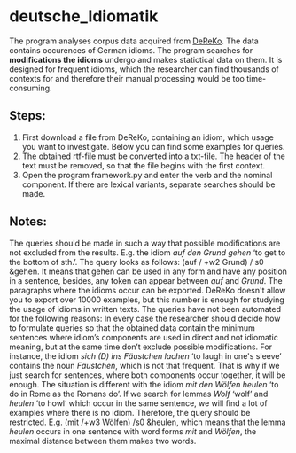 # deutsche_Idiomatik

The program analyses corpus data acquired from [DeReKo](https://cosmas2.ids-mannheim.de/cosmas2-web/).
The data contains occurences of German idioms. 
The program searches for **modifications the idioms** undergo and makes statictical data on them.
It is designed for frequent idioms, which the researcher can find thousands of contexts for and therefore their manual processing would be too time-consuming.

## Steps:
1) First download a file from DeReKo, containing an idiom, which usage you want to investigate. Below you can find some examples for queries.
2) The obtained rtf-file must be converted into a txt-file.
The header of the text must be removed, so that the file begins with the first context.
3) Open the program framework.py and enter the verb and the nominal component.
If there are lexical variants, separate searches should be made.

## Notes:

The queries should be made in such a way that possible modifications are not excluded from the results. E.g. the idiom *auf den Grund gehen* ‘to get to the bottom of sth.’. The query looks as follows: (auf / +w2 Grund) / s0 &gehen. It means that gehen can be used in any form and have any position in a sentence, besides, any token can appear between *auf* and *Grund*. The paragraphs where the idioms occur can be exported. DeReKo doesn't allow you to export over 10000 examples, but this number is enough for studying the usage of idioms in written texts.
The queries have not been automated for the following reasons: In every case the researcher should decide how to formulate queries so that the obtained data contain the minimum sentences where idiom’s components are used in direct and not idiomatic meaning, but at the same time don’t exclude possible modifications. For instance, the idiom *sich (D) ins Fäustchen lachen* ‘to laugh in one's sleeve’ contains the noun *Fäustchen*, which is not that frequent. That is why if we just search for sentences, where both components occur together, it will be enough. The situation is different with the idiom *mit den Wölfen heulen* ‘to do in Rome as the Romans do’. If we search for lemmas *Wolf* ‘wolf’ and *heulen* ‘to howl’ which occur in the same sentence, we will find a lot of examples where there is no idiom. Therefore, the query should be restricted. E.g. (mit /+w3 Wölfen) /s0 &heulen, which means that the lemma *heulen* occurs in one sentence with word forms *mit* and *Wölfen*, the maximal distance between them makes two words.
